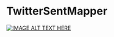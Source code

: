 # TwitterSentMapper
[![IMAGE ALT TEXT HERE](https://raw.githubusercontent.com/AntonioLopardo/TwitterSentMapper/README_data/youtube_image.png)](https://www.youtube.com/watch?v=6Wy8sp3H8Xo)
